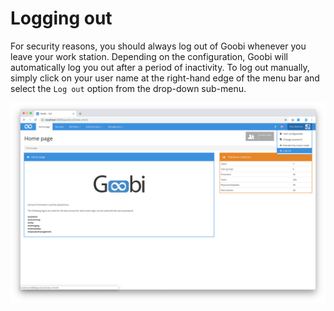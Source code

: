 # Logging out

For security reasons, you should always log out of Goobi whenever you leave your work station. Depending on the configuration, Goobi will automatically log you out after a period of inactivity. To log out manually, simply click on your user name at the right-hand edge of the menu bar and select the `Log out` option from the drop-down sub-menu.

![Sub-menu for logging out](screen_en.png)